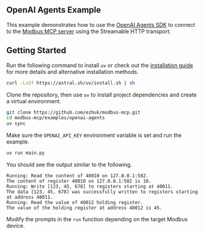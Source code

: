 ## OpenAI Agents Example

This example demonstrates how to use the [OpenAI Agents SDK](https://github.com/openai/openai-agents-python) to connect to the [Modbus MCP server](https://github.com/ezhuk/modbus-mcp) using the Streamable HTTP transport.

## Getting Started

Run the following command to install `uv` or check out the [installation guide](https://docs.astral.sh/uv/getting-started/installation/) for more details and alternative installation methods.

```bash
curl -LsSf https://astral.sh/uv/install.sh | sh
```

Clone the repository, then use `uv` to install project dependencies and create a virtual environment.

```bash
git clone https://github.com/ezhuk/modbus-mcp.git
cd modbus-mcp/examples/openai-agents
uv sync
```

Make sure the `OPENAI_API_KEY` environment variable is set and run the example.

```bash
uv run main.py
```

You should see the output similar to the following.

```text
Running: Read the content of 40010 on 127.0.0.1:502.
The content of register 40010 on 127.0.0.1:502 is 10.
Running: Write [123, 45, 678] to registers starting at 40011.
The data [123, 45, 678] was successfully written to registers starting at address 40011.
Running: Read the value of 40012 holding register.
The value of the holding register at address 40012 is 45.
```

Modify the prompts in the `run` function depending on the target Modbus device.
